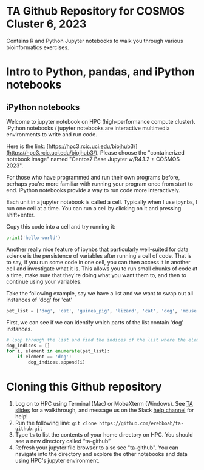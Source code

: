 # TA Github Repository for COSMOS Cluster 6, 2023
Contains R and Python Jupyter notebooks to walk you through various bioinformatics exercises.

# Intro to Python, pandas, and iPython notebooks
## iPython notebooks
Welcome to jupyter notebook on HPC (high-performance compute cluster). iPython notebooks / jupyter notebooks are interactive multimedia environments to write and run code.

Here is the link: [https://hpc3.rcic.uci.edu/biojhub3/](https://hpc3.rcic.uci.edu/biojhub3/). Please choose the "containerized notebook image" named "Centos7 Base Jupyter w/R4.1.2 + COSMOS 2023".

For those who have programmed and run their own programs before, perhaps you're more familiar with running your program once from start to end. iPython notebooks provide a way to run code more interactively.

Each unit in a jupyter notebook is called a cell. Typically when I use ipynbs, I run one cell at a time. You can run a cell by clicking on it and pressing shift+enter.

Copy this code into a cell and try running it:
```python
print('hello world')
```

Another really nice feature of ipynbs that particularly well-suited for data science is the persistence of variables after running a cell of code. That is to say, if you run some code in one cell, you can then access it in another cell and investigate what it is. This allows you to run small chunks of code at a time, make sure that they're doing what you want them to, and then to continue using your variables.

Take the following example, say we have a list and we want to swap out all instances of 'dog' for 'cat'

```python
pet_list = ['dog', 'cat', 'guinea_pig', 'lizard', 'cat', 'dog', 'mouse']
```

First, we can see if we can identify which parts of the list contain 'dog' instances.

```python
# loop through the list and find the indices of the list where the element is 'dog'
dog_indices = []
for i, element in enumerate(pet_list):
    if element == 'dog':
        dog_indices.append(i)
```


# Cloning this Github repository
1. Log on to HPC using Terminal (Mac) or MobaXterm (Windows). See [TA slides](https://docs.google.com/presentation/d/1XkhM_1Z9dsAPPeg31nrXUsKbAKWJ-iHeLLOzTKuuAdw/edit#slide=id.g257914d541e_0_174) for a walkthrough, and message us on the Slack [help channel](https://cosmoscluster62023.slack.com/archives/C05FS0M03PH) for help!
2. Run the following line: `git clone https://github.com/erebboah/ta-github.git`
3. Type `ls` to list the contents of your home directory on HPC. You should see a new directory called “ta-github”
4. Refresh your jupyter file browser to also see "ta-github". You can navigate into the directory and explore the other notebooks and data using HPC's jupyter environment.
